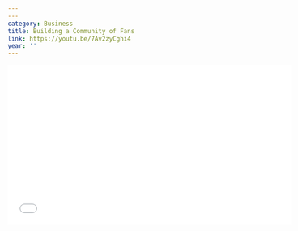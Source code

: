 ```yaml
---
---
category: Business
title: Building a Community of Fans
link: https://youtu.be/7Av2zyCghi4
year: ''
---
```

<iframe width="560" height="315" src="{{ page.link }}" frameborder="0" allowfullscreen></iframe>
